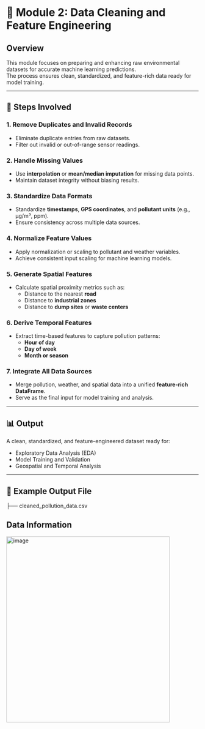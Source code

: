 
# 🧹 Module 2: Data Cleaning and Feature Engineering

## Overview
This module focuses on preparing and enhancing raw environmental datasets for accurate machine learning predictions.  
The process ensures clean, standardized, and feature-rich data ready for model training.

---

## 🔧 Steps Involved

### 1. Remove Duplicates and Invalid Records
- Eliminate duplicate entries from raw datasets.
- Filter out invalid or out-of-range sensor readings.

### 2. Handle Missing Values
- Use **interpolation** or **mean/median imputation** for missing data points.
- Maintain dataset integrity without biasing results.

### 3. Standardize Data Formats
- Standardize **timestamps**, **GPS coordinates**, and **pollutant units** (e.g., µg/m³, ppm).
- Ensure consistency across multiple data sources.

### 4. Normalize Feature Values
- Apply normalization or scaling to pollutant and weather variables.
- Achieve consistent input scaling for machine learning models.

### 5. Generate Spatial Features
- Calculate spatial proximity metrics such as:
  - Distance to the nearest **road**
  - Distance to **industrial zones**
  - Distance to **dump sites** or **waste centers**

### 6. Derive Temporal Features
- Extract time-based features to capture pollution patterns:
  - **Hour of day**
  - **Day of week**
  - **Month or season**

### 7. Integrate All Data Sources
- Merge pollution, weather, and spatial data into a unified **feature-rich DataFrame**.
- Serve as the final input for model training and analysis.

---

## 📊 Output
A clean, standardized, and feature-engineered dataset ready for:
- Exploratory Data Analysis (EDA)
- Model Training and Validation
- Geospatial and Temporal Analysis

---



## 📁 Example Output File
├── cleaned_pollution_data.csv

## Data Information
<img width="428" height="486" alt="image" src="https://github.com/user-attachments/assets/dbc498b5-671d-4930-bbc3-f1476ab5907e" />

